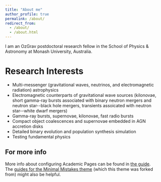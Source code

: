 ```yaml
---
title: "About me"
author_profile: true
permalink: /about/
redirect_from: 
  - /about/
  - /about.html
---
```


I am an OzGrav postdoctoral research fellow in the School of Physics & Astronomy at Monash University, Australia. 


Research Interests
======
* Multi-messenger (gravitational waves,  neutrinos, and electromagnetic radiation) astrophysics 
* Electromagnetic counterparts of gravitational wave sources (kilonovae, short gamma-ray bursts associated with binary neutron mergers and neutron star--black hole mergers, transients assoicated with neutron star--white dwarf mergers)
* Gamma-ray bursts, supernovae, kilonovae, fast radio bursts
* Compact object coalescences and supernovae embedded in AGN accretion disks
* Detailed binary evolution and population synthesis simulation
* Testing fundamental physics

For more info
------
More info about configuring Academic Pages can be found in [the guide](https://academicpages.github.io/markdown/). The [guides for the Minimal Mistakes theme](https://mmistakes.github.io/minimal-mistakes/docs/configuration/) (which this theme was forked from) might also be helpful.
